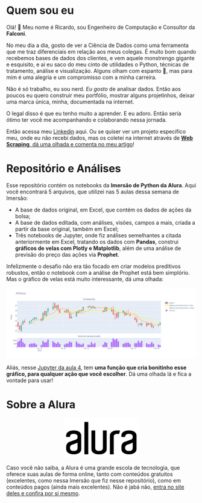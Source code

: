 # Quem sou eu

Olá! 👋
Meu nome é Ricardo, sou Engenheiro de Computação e Consultor da **Falconi**. 

No meu dia a dia, gosto de ver a Ciência de Dados como uma ferramenta que me traz diferenciais em relação aos meus colegas. É muito bom quando recebemos bases de dados dos clientes, e vem aquele monstrengo gigante e esquisito, e aí eu saco do meu cinto de utilidades o Python, técnicas de tratamento, análise e visualização. Alguns olham com espanto 👀, mas para mim é uma alegria e um compromisso com a minha carreira.

Não é só trabalho, eu sou nerd. *Eu gosto* de analisar dados. Então aos poucos eu quero construir meu portfólio, mostrar alguns projetinhos, deixar uma marca única, minha, documentada na internet.

O legal disso é que eu tenho muito a aprender. E eu adoro. Então seria ótimo ter você me acompanhando e colaborando nessa jornada.

Então acessa meu [Linkedin](https://www.linkedin.com/in/ricardopeloi/) aqui. Ou se quiser ver um projeto específico meu, onde eu não recebi dados, mas os coletei na internet através de [**Web Scraping**, dá uma olhada e comenta no meu artigo](https://www.linkedin.com/pulse/meus-projetos-de-data-science-com-web-scraping-ricardo-ferrari-peloi/)!

# Repositório e Análises
Esse repositório contém os notebooks da **Imersão de Python da Alura**. Aqui você encontrará 5 arquivos, que utilizei nas 5 aulas dessa semana de Imersão:
- A base de dados original, em Excel, que contém os dados de ações da bolsa;
- A base de dados editada, com análises, visões, campos a mais, criada a partir da base original, também em Excel;
- Três notebooks de Jupyter, onde fiz análises semelhantes a citada anteriormente em Excel, tratando os dados com **Pandas**, construi **gráficos de velas com Plotly e Matplotlib**, além de uma análise de previsão do preço das ações via **Prophet**.

Infelizmente o desafio não era tão focado em criar modelos preditivos robustos, então o notebook com a análise de Prophet está bem simplório. Mas o gráfico de velas está muito interessante, dá uma olhada:
<center><img src="https://raw.githubusercontent.com/ricardopeloi/alura_imersao_python/61c9bcd6262c1000575cc51a3f231ca3743454af/Imagens/newplot.png" alt="drawing" 
/></center>

Aliás, nesse [Jupyter da aula 4](https://github.com/ricardopeloi/alura_imersao_python/blob/Altera%C3%A7%C3%B5es/Aula_4_-_Gr%C3%A1fico_Velas.ipynb), tem **uma função que cria bonitinho esse gráfico, para qualquer ação que você escolher**. Dá uma olhada lá e fica a vontade para usar!

# Sobre a Alura
<center><img src="https://raw.githubusercontent.com/ricardopeloi/alura_imersao_python/main/Imagens/Logo%20Alura.webp" alt="drawing" width="200"
/></center>

Caso você não saiba, a Alura é uma grande escola de tecnologia, que oferece suas aulas de forma online, tanto com conteúdos gratuitos (excelentes, como nessa Imersão que fiz nesse repositório), como em conteúdos pagos (ainda mais excelentes). Não é jabá não, [entra no site deles e confira por si mesmo](https://www.alura.com.br/).